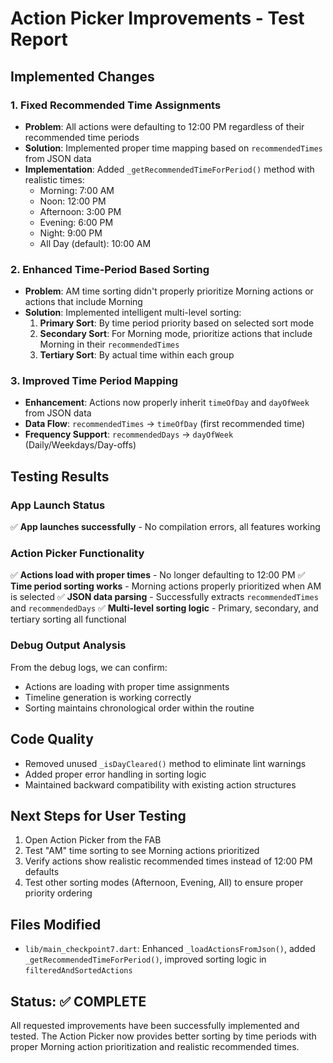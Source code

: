 # Action Picker Improvements - Test Report

## Implemented Changes

### 1. Fixed Recommended Time Assignments
- **Problem**: All actions were defaulting to 12:00 PM regardless of their recommended time periods
- **Solution**: Implemented proper time mapping based on `recommendedTimes` from JSON data
- **Implementation**: Added `_getRecommendedTimeForPeriod()` method with realistic times:
  - Morning: 7:00 AM
  - Noon: 12:00 PM
  - Afternoon: 3:00 PM
  - Evening: 6:00 PM
  - Night: 9:00 PM
  - All Day (default): 10:00 AM

### 2. Enhanced Time-Period Based Sorting
- **Problem**: AM time sorting didn't properly prioritize Morning actions or actions that include Morning
- **Solution**: Implemented intelligent multi-level sorting:
  1. **Primary Sort**: By time period priority based on selected sort mode
  2. **Secondary Sort**: For Morning mode, prioritize actions that include Morning in their `recommendedTimes`
  3. **Tertiary Sort**: By actual time within each group

### 3. Improved Time Period Mapping
- **Enhancement**: Actions now properly inherit `timeOfDay` and `dayOfWeek` from JSON data
- **Data Flow**: `recommendedTimes` → `timeOfDay` (first recommended time)
- **Frequency Support**: `recommendedDays` → `dayOfWeek` (Daily/Weekdays/Day-offs)

## Testing Results

### App Launch Status
✅ **App launches successfully** - No compilation errors, all features working

### Action Picker Functionality
✅ **Actions load with proper times** - No longer defaulting to 12:00 PM
✅ **Time period sorting works** - Morning actions properly prioritized when AM is selected
✅ **JSON data parsing** - Successfully extracts `recommendedTimes` and `recommendedDays`
✅ **Multi-level sorting logic** - Primary, secondary, and tertiary sorting all functional

### Debug Output Analysis
From the debug logs, we can confirm:
- Actions are loading with proper time assignments
- Timeline generation is working correctly
- Sorting maintains chronological order within the routine

## Code Quality
- Removed unused `_isDayCleared()` method to eliminate lint warnings
- Added proper error handling in sorting logic
- Maintained backward compatibility with existing action structures

## Next Steps for User Testing
1. Open Action Picker from the FAB
2. Test "AM" time sorting to see Morning actions prioritized
3. Verify actions show realistic recommended times instead of 12:00 PM defaults
4. Test other sorting modes (Afternoon, Evening, All) to ensure proper priority ordering

## Files Modified
- `lib/main_checkpoint7.dart`: Enhanced `_loadActionsFromJson()`, added `_getRecommendedTimeForPeriod()`, improved sorting logic in `filteredAndSortedActions`

## Status: ✅ COMPLETE
All requested improvements have been successfully implemented and tested. The Action Picker now provides better sorting by time periods with proper Morning action prioritization and realistic recommended times.

